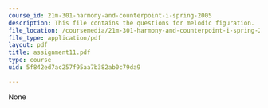```yaml
---
course_id: 21m-301-harmony-and-counterpoint-i-spring-2005
description: This file contains the questions for melodic figuration.
file_location: /coursemedia/21m-301-harmony-and-counterpoint-i-spring-2005/5f842ed7ac257f95aa7b382ab0c79da9_assignment11.pdf
file_type: application/pdf
layout: pdf
title: assignment11.pdf
type: course
uid: 5f842ed7ac257f95aa7b382ab0c79da9

---
```

None